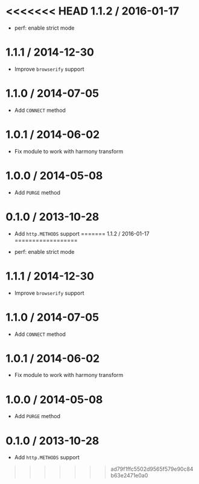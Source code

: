 <<<<<<< HEAD
1.1.2 / 2016-01-17
==================

  * perf: enable strict mode

1.1.1 / 2014-12-30
==================

  * Improve `browserify` support

1.1.0 / 2014-07-05
==================

  * Add `CONNECT` method
 
1.0.1 / 2014-06-02
==================

  * Fix module to work with harmony transform

1.0.0 / 2014-05-08
==================

  * Add `PURGE` method

0.1.0 / 2013-10-28
==================

  * Add `http.METHODS` support
=======
1.1.2 / 2016-01-17
==================

  * perf: enable strict mode

1.1.1 / 2014-12-30
==================

  * Improve `browserify` support

1.1.0 / 2014-07-05
==================

  * Add `CONNECT` method
 
1.0.1 / 2014-06-02
==================

  * Fix module to work with harmony transform

1.0.0 / 2014-05-08
==================

  * Add `PURGE` method

0.1.0 / 2013-10-28
==================

  * Add `http.METHODS` support
>>>>>>> ad79f1ffc5502d9565f579e90c84b63e2471e0a0
